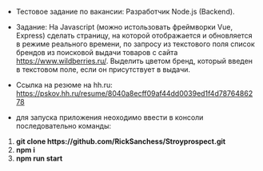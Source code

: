 
- Тестовое задание по вакансии: Разработчик Node.js (Backend).

- Задание: 
На Javascript (можно истользовать фреймворки Vue, Express) сделать страницу, на которой отображается и обновляется в режиме реального времени, по запросу из текстового поля список брендов из поисковой выдачи товаров с сайта https://www.wildberries.ru/. Выделить цветом бренд, который введен в текстовом поле, если он присутствует в выдачи.

- Ссылка на резюме на hh.ru: https://pskov.hh.ru/resume/8040a8ecff09af44dd0039ed1f4d7876486278

- для запуска приложения неоходимо ввести в консоли последовательно команды:

<ol>
<li><b>git clone https://github.com/RickSanchess/Stroyprospect.git</b></li>
<li><b>npm i</b></li>
<li><b>npm run start</b></li>
<ol/>
